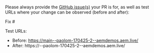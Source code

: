 Please always provide the [GitHub issue(s)](../issues) your PR is for, as well as test URLs where your change can be observed (before and after):

Fix #<gh-issue-id>

Test URLs:
- Before: https://main--paolom-170425-2--aemdemos.aem.live/
- After: https://<branch>--paolom-170425-2--aemdemos.aem.live/

